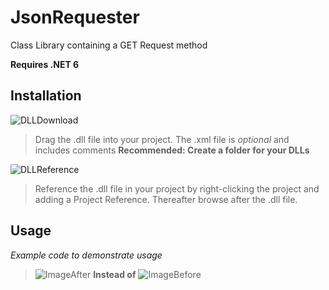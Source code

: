 # JsonRequester
Class Library containing a GET Request method

**Requires .NET 6**



## Installation
 ![DLLDownload](https://user-images.githubusercontent.com/92113985/156014578-a47e2f91-ec76-4150-a52a-91fd977abf6f.gif)
> Drag the .dll file into your project. The .xml file is *optional* and includes comments **Recommended: Create a folder for your DLLs**

![DLLReference](https://user-images.githubusercontent.com/92113985/156014885-e2da6b7c-624f-446e-a24a-4463b6e99d4d.gif)
> Reference the .dll file in your project by right-clicking the project and adding a Project Reference. Thereafter browse after the .dll file.


## Usage
*Example code to demonstrate usage*
>![ImageAfter](https://user-images.githubusercontent.com/92113985/156015530-67d9f705-fb37-4a83-9e0b-d6067ccaa004.png)
**Instead of**
>![ImageBefore](https://user-images.githubusercontent.com/92113985/156015613-2740d904-3e7c-49ec-b3b0-5fa1e31dc5ef.png)

